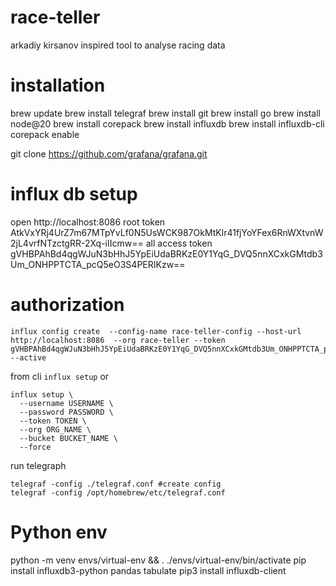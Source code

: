 # race-teller
arkadiy kirsanov inspired tool to analyse racing data 

# installation
brew update
brew install telegraf
brew install git
brew install go
brew install node@20
brew install corepack
brew install influxdb
brew install influxdb-cli
corepack enable

git clone https://github.com/grafana/grafana.git

# influx db setup
open http://localhost:8086
root token AtkVxYRj4UrZ7m67MTpYvLf0N5UsWCK987OkMtKlr41fjYoYFex6RnWXtvnW2jL4vrfNTzctgRR-2Xq-iIIcmw==
all access token gVHBPAhBd4qgWJuN3bHhJ5YpEiUdaBRKzE0Y1YqG_DVQ5nnXCxkGMtdb3Um_ONHPPTCTA_pcQ5eO3S4PERIKzw==

# authorization

```angular2html
influx config create  --config-name race-teller-config --host-url http://localhost:8086  --org race-teller --token gVHBPAhBd4qgWJuN3bHhJ5YpEiUdaBRKzE0Y1YqG_DVQ5nnXCxkGMtdb3Um_ONHPPTCTA_pcQ5eO3S4PERIKzw== --active
```


from cli
```influx setup```
or
```angular2html
influx setup \
  --username USERNAME \
  --password PASSWORD \
  --token TOKEN \
  --org ORG_NAME \
  --bucket BUCKET_NAME \
  --force
```

run telegraph

```angular2html
telegraf -config ./telegraf.conf #create config
telegraf -config /opt/homebrew/etc/telegraf.conf
```

# Python env

python -m venv envs/virtual-env && . ./envs/virtual-env/bin/activate
pip install influxdb3-python pandas tabulate pip3 install influxdb-client
